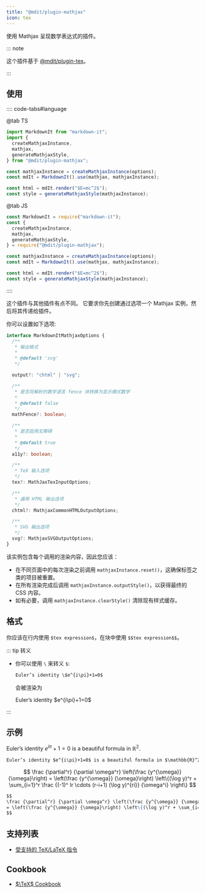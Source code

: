 ```yaml
---
title: "@mdit/plugin-mathjax"
icon: tex
---
```


使用 Mathjax 呈现数学表达式的插件。

::: note

这个插件基于 [@mdit/plugin-tex](tex.md)。

:::

<!-- more -->

## 使用 <Badge text="仅限 Node.js 环境" />

:::: code-tabs#language

@tab TS

```ts
import MarkdownIt from "markdown-it";
import {
  createMathjaxInstance,
  mathjax,
  generateMathjaxStyle,
} from "@mdit/plugin-mathjax";

const mathjaxInstance = createMathjaxInstance(options);
const mdIt = MarkdownIt().use(mathjax, mathjaxInstance);

const html = mdIt.render("$E=mc^2$");
const style = generateMathjaxStyle(mathjaxInstance);
```

@tab JS

```js
const MarkdownIt = require("markdown-it");
const {
  createMathjaxInstance,
  mathjax,
  generateMathjaxStyle,
} = require("@mdit/plugin-mathjax");

const mathjaxInstance = createMathjaxInstance(options);
const mdIt = MarkdownIt().use(mathjax, mathjaxInstance);

const html = mdIt.render("$E=mc^2$");
const style = generateMathjaxStyle(mathjaxInstance);
```

::::

这个插件与其他插件有点不同。 它要求你先创建通过选项一个 Mathjax 实例，然后将其传递给插件。

你可以设置如下选项:

```ts
interface MarkdownItMathjaxOptions {
  /**
   * 输出格式
   *
   * @default 'svg'
   */

  output?: "chtml" | "svg";

  /**
   * 是否将解析的数学语言 fence 块转换为显示模式数学
   *
   * @default false
   */
  mathFence?: boolean;

  /**
   * 是否启用无障碍
   *
   * @default true
   */
  a11y?: boolean;

  /**
   * TeX 输入选项
   */
  tex?: MathJaxTexInputOptions;

  /**
   * 通用 HTML 输出选项
   */
  chtml?: MathjaxCommonHTMLOutputOptions;

  /**
   * SVG 输出选项
   */
  svg?: MathjaxSVGOutputOptions;
}
```

该实例包含每个调用的渲染内容，因此您应该：

- 在不同页面中的每次渲染之前调用 `mathjaxInstance.reset()`，这确保标签之类的项目被重置。
- 在所有渲染完成后调用 `mathjaxInstance.outputStyle()`，以获得最终的 CSS 内容。
- 如有必要，调用 `mathjaxInstance.clearStyle()` 清除现有样式缓存。

## 格式

你应该在行内使用 `$tex expression$`，在块中使用 `$$tex expression$$`。

::: tip 转义

- 你可以使用 `\` 来转义 `$`:

  ```md
  Euler’s identity \$e^{i\pi}+1=0$
  ```

  会被渲染为

  Euler’s identity \$e^{i\pi}+1=0$

:::

## 示例

Euler’s identity $e^{i\pi}+1=0$ is a beautiful formula in $\mathbb{R}^2$.

```md
Euler’s identity $e^{i\pi}+1=0$ is a beautiful formula in $\mathbb{R}^2$.
```

$$
\frac {\partial^r} {\partial \omega^r} \left(\frac {y^{\omega}} {\omega}\right)
= \left(\frac {y^{\omega}} {\omega}\right) \left\{(\log y)^r + \sum_{i=1}^r \frac {(-1)^ Ir \cdots (r-i+1) (\log y)^{ri}} {\omega^i} \right\}
$$

```md
$$
\frac {\partial^r} {\partial \omega^r} \left(\frac {y^{\omega}} {\omega}\right)
= \left(\frac {y^{\omega}} {\omega}\right) \left\{(\log y)^r + \sum_{i=1}^r \frac {(-1)^ Ir \cdots (r-i+1) (\log y)^{ri}} {\omega^i} \right\}
$$
```

## 支持列表

- [受支持的 TeX/LaTeX 指令](https://docs.mathjax.org/en/latest/input/tex/macros/index.html#tex-commands)

## Cookbook

- [$\TeX$ Cookbook](tex.md#tex-教程)
